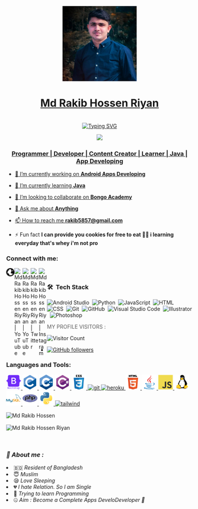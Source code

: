 <div align = "center">
  <a href="https://youtube.com/channel/UCu---3DFdOhw_YOX9Z5nB4Q">
    <img width="200" heigth="220" src="https://github.com/Rakib5857/Rakib5857/blob/dd680d4c50054062ae5fc87f040b32d9945c7637/FB_IMG_1669038619134.jpg">
    </br>
  <h1>Md Rakib Hossen Riyan</h1>
<br>
</div>

<div align = "center">
    <img src="https://readme-typing-svg.herokuapp.com?color=%23F70B10&size=27&lines=I'm+Md+Rakib+Hossen+Riyan;I+am+an+Android+apps+developer;Thank+You+Everyone;❤️Love+You+All❤️" alt="Typing SVG">

</div>

<p align="center"><img src="https://img.shields.io/badge/I AM %20FROM BANGLADESH-UI DESIGNER AND PROGRAMMER-green?colorA=%23ff0000&colorB=%23017e40&style=flat-square">
<h3 align="center">

Programmer | Developer | Content Creator | Learner | Java | App Developing 

</h3>

- 🔭 I’m currently working on **Android Apps Developing**

- 🌱 I’m currently learning **Java**

- 👯 I’m looking to collaborate on **Bongo Academy**

- 💬 Ask me about **Anything**

- 📫 How to reach me **rakib5857@gmail.com**

- ⚡ Fun fact **I can provide you cookies for free to eat 🍪😂 i learning everyday that's whey i'm not pro**

### Connect with me:

[<img align="left" alt="rakib5857.blogspot.com/" width="22px" src="https://raw.githubusercontent.com/iconic/open-iconic/master/svg/globe.svg" />][website]
[<img align="left" alt="Md Rakib Hossen Riyan | YouTube" width="22px" src="https://cdn-icons-png.flaticon.com/512/124/124010.png" />][facebook]
[<img align="left" alt="Md Rakib Hossen Riyan | YouTube" width="22px" src="https://cdn.jsdelivr.net/npm/simple-icons@v3/icons/youtube.svg" />][youtube]
[<img align="left" alt="Md Rakib Hossen Riyan | Twitter" width="22px" src="https://cdn-icons-png.flaticon.com/512/906/906377.png" />][telegram]
[<img align="left" alt="Md Rakib Hossen Riyan | Instagram" width="22px" src="https://cdn.jsdelivr.net/npm/simple-icons@v3/icons/instagram.svg" />][instagram]

<br />

### 🛠 &nbsp;Tech Stack

![Android Studio](https://img.shields.io/badge/-AndroidStudio-05122A?style=flat&logo=androidstudio)&nbsp;
![Python](https://img.shields.io/badge/-Python-05122A?style=flat&logo=python)&nbsp;
![JavaScript](https://img.shields.io/badge/-JavaScript-05122A?style=flat&logo=javascript)&nbsp;
![HTML](https://img.shields.io/badge/-HTML-05122A?style=flat&logo=HTML5)&nbsp;
![CSS](https://img.shields.io/badge/-CSS-05122A?style=flat&logo=CSS3&logoColor=1572B6)&nbsp;
![Git](https://img.shields.io/badge/-Git-05122A?style=flat&logo=git)&nbsp;
![GitHub](https://img.shields.io/badge/-GitHub-05122A?style=flat&logo=github)&nbsp;
![Visual Studio Code](https://img.shields.io/badge/-Visual%20Studio%20Code-05122A?style=flat&logo=visual-studio-code&logoColor=007ACC)&nbsp;
![Illustrator](https://img.shields.io/badge/-Illustrator-05122A?style=flat&logo=adobe-illustrator)&nbsp;
![Photoshop](https://img.shields.io/badge/-Photoshop-05122A?style=flat&logo=adobe-photoshop)&nbsp;
<br />
> MY PROFILE VISITORS :
 
![Visitor Count](https://profile-counter.glitch.me/Rakib5857/count.svg)
 
- [![GitHub followers](https://img.shields.io/github/followers/Rakib5857.svg?style=social&label=Follow&maxAge=0090900)](https://github.com/KHALID-404?tab=followers)
 

<h3 align="left">Languages and Tools:</h3>
<p align="left"> <a href="https://getbootstrap.com" target="_blank"> <img src="https://raw.githubusercontent.com/devicons/devicon/master/icons/bootstrap/bootstrap-plain-wordmark.svg" alt="bootstrap" width="40" height="40"/> </a> <a href="https://www.cprogramming.com/" target="_blank"> <img src="https://raw.githubusercontent.com/devicons/devicon/master/icons/c/c-original.svg" alt="c" width="40" height="40"/> </a> <a href="https://www.w3schools.com/cpp/" target="_blank"> <img src="https://raw.githubusercontent.com/devicons/devicon/master/icons/cplusplus/cplusplus-original.svg" alt="cplusplus" width="40" height="40"/> </a> <a href="https://www.w3schools.com/cs/" target="_blank"> <img src="https://raw.githubusercontent.com/devicons/devicon/master/icons/csharp/csharp-original.svg" alt="csharp" width="40" height="40"/> </a> <a href="https://www.w3schools.com/css/" target="_blank"> <img src="https://raw.githubusercontent.com/devicons/devicon/master/icons/css3/css3-original-wordmark.svg" alt="css3" width="40" height="40"/> </a> <a href="https://git-scm.com/" target="_blank"> <img src="https://www.vectorlogo.zone/logos/git-scm/git-scm-icon.svg" alt="git" width="40" height="40"/> </a> <a href="https://heroku.com" target="_blank"> <img src="https://www.vectorlogo.zone/logos/heroku/heroku-icon.svg" alt="heroku" width="40" height="40"/> </a> <a href="https://www.w3.org/html/" target="_blank"> <img src="https://raw.githubusercontent.com/devicons/devicon/master/icons/html5/html5-original-wordmark.svg" alt="html5" width="40" height="40"/> </a> <a href="https://www.java.com" target="_blank"> <img src="https://raw.githubusercontent.com/devicons/devicon/master/icons/java/java-original.svg" alt="java" width="40" height="40"/> </a> <a href="https://developer.mozilla.org/en-US/docs/Web/JavaScript" target="_blank"> <img src="https://raw.githubusercontent.com/devicons/devicon/master/icons/javascript/javascript-original.svg" alt="javascript" width="40" height="40"/> </a> <a href="https://www.linux.org/" target="_blank"> <img src="https://raw.githubusercontent.com/devicons/devicon/master/icons/linux/linux-original.svg" alt="linux" width="40" height="40"/> </a> <a href="https://www.mysql.com/" target="_blank"> <img src="https://raw.githubusercontent.com/devicons/devicon/master/icons/mysql/mysql-original-wordmark.svg" alt="mysql" width="40" height="40"/> </a> <a href="https://www.php.net" target="_blank"> <img src="https://raw.githubusercontent.com/devicons/devicon/master/icons/php/php-original.svg" alt="php" width="40" height="40"/> </a> <a href="https://www.python.org" target="_blank"> <img src="https://raw.githubusercontent.com/devicons/devicon/master/icons/python/python-original.svg" alt="python" width="40" height="40"/> </a> <a href="https://tailwindcss.com/" target="_blank"> <img src="https://www.vectorlogo.zone/logos/tailwindcss/tailwindcss-icon.svg" alt="tailwind" width="40" height="40"/> </a> </p>

<p><img width="494" align="center" src="https://github-readme-stats.vercel.app/api/top-langs?username=rakib5857&show_icons=true&locale=en&layout=compact" alt="Md Rakib Hossen " /></p>

<p><img align="center" src="https://github-readme-stats.vercel.app/api?username=Rakib5857&show_icons=true&locale=en" alt="Md Rakib Hossen Riyan" /></p>
<br />
<h3><b><i>🤠 About me :</i></b></h3>
<li> 🇧🇩 <i>Resident of Bangladesh</i></li>
<li> 😇 <i>Muslim</i></li>
<li> 😪 <i>Love Sleeping</i></li>
<li> 💔 <i>I hate Relation. So I am Single</i></li>
<li> 🐍 <i>Trying to learn Programming </i></li>
<li> 🤐 <i>Aim : Become a Complete Apps DeveloDeveloper 🙈</i></li>

[website]: https://rakib5857.blogspot.com
[facebook]: https://www.facebook.com/Md.Rakib.Hossen.Riyan
[youtube]: https://youtube.com/channel/UCu---3DFdOhw_YOX9Z5nB4Q
[instagram]: https://www.instagram.com/md_rakib_hossen_riyan
[telegram]: https://t.me/rakib5857
